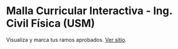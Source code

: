 # Malla Curricular Interactiva - Ing. Civil Física (USM)
Visualiza y marca tus ramos aprobados. [Ver sitio](https://tu-usuario.github.io/malla-carrera/).
